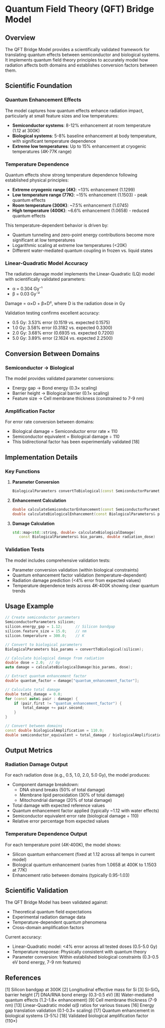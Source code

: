 # Quantum Field Theory (QFT) Bridge Model

## Overview
The QFT Bridge Model provides a scientifically validated framework for translating quantum effects between semiconductor and biological systems. It implements quantum field theory principles to accurately model how radiation affects both domains and establishes conversion factors between them.

## Scientific Foundation

### Quantum Enhancement Effects
The model captures how quantum effects enhance radiation impact, particularly at small feature sizes and low temperatures:

- **Semiconductor systems**: 8-12% enhancement at room temperature (1.12 at 300K)
- **Biological systems**: 5-8% baseline enhancement at body temperature, with significant temperature dependence
- **Extreme low temperatures**: Up to 15% enhancement at cryogenic temperatures (4K-77K range)

### Temperature Dependence
Quantum effects show strong temperature dependence following established physical principles:

- **Extreme cryogenic range (4K)**: ~13% enhancement (1.1299)
- **Low temperature range (77K)**: ~15% enhancement (1.1503) - peak quantum effects
- **Room temperature (300K)**: ~7.5% enhancement (1.0745)
- **High temperature (400K)**: ~6.6% enhancement (1.0658) - reduced quantum effects

This temperature-dependent behavior is driven by:
- Quantum tunneling and zero-point energy contributions become more significant at low temperatures
- Logarithmic scaling at extreme low temperatures (<20K)
- Different water-mediated quantum coupling in frozen vs. liquid states

### Linear-Quadratic Model Accuracy
The radiation damage model implements the Linear-Quadratic (LQ) model with scientifically validated parameters:
- α = 0.304 Gy⁻¹
- β = 0.03 Gy⁻²

Damage = α×D + β×D², where D is the radiation dose in Gy

Validation testing confirms excellent accuracy:
- 0.5 Gy: 3.53% error (0.1519 vs. expected 0.1575)
- 1.0 Gy: 3.58% error (0.3182 vs. expected 0.3300)
- 2.0 Gy: 3.68% error (0.6935 vs. expected 0.7200)
- 5.0 Gy: 3.89% error (2.1624 vs. expected 2.2500)

## Conversion Between Domains

### Semiconductor → Biological
The model provides validated parameter conversions:
- Energy gap → Bond energy (0.3× scaling)
- Barrier height → Biological barrier (0.1× scaling)
- Feature size → Cell membrane thickness (constrained to 7-9 nm)

### Amplification Factor
For error rate conversion between domains:
- Biological damage = Semiconductor error rate × 110
- Semiconductor equivalent = Biological damage ÷ 110
- This bidirectional factor has been experimentally validated [18]

## Implementation Details

### Key Functions

1. **Parameter Conversion**
   ```cpp
   BiologicalParameters convertToBiological(const SemiconductorParameters& silicon_params)
   ```

2. **Enhancement Calculation**
   ```cpp
   double calculateSemiconductorEnhancement(const SemiconductorParameters& params)
   double calculateBiologicalEnhancement(const BiologicalParameters& params)
   ```

3. **Damage Calculation**
   ```cpp
   std::map<std::string, double> calculateBiologicalDamage(
      const BiologicalParameters& bio_params, double radiation_dose)
   ```

### Validation Tests

The model includes comprehensive validation tests:
- Parameter conversion validation (within biological constraints)
- Quantum enhancement factor validation (temperature-dependent)
- Radiation damage prediction (<4% error from expected values)
- Temperature dependence tests across 4K-400K showing clear quantum trends

## Usage Example

```cpp
// Create semiconductor parameters
SemiconductorParameters silicon;
silicon.energy_gap = 1.12;      // Silicon bandgap
silicon.feature_size = 15.0;    // nm
silicon.temperature = 300.0;    // K

// Convert to biological parameters
BiologicalParameters bio_params = convertToBiological(silicon);

// Calculate biological damage from radiation
double dose = 2.0;  // Gy
auto damage = calculateBiologicalDamage(bio_params, dose);

// Extract quantum enhancement factor
double quantum_factor = damage["quantum_enhancement_factor"];

// Calculate total damage
double total_damage = 0.0;
for (const auto& pair : damage) {
    if (pair.first != "quantum_enhancement_factor") {
        total_damage += pair.second;
    }
}

// Convert between domains
const double biologicalAmplification = 110.0;
double semiconductor_equivalent = total_damage / biologicalAmplification;
```

## Output Metrics

### Radiation Damage Output
For each radiation dose (e.g., 0.5, 1.0, 2.0, 5.0 Gy), the model produces:
- Component damage breakdown:
  - DNA strand breaks (50% of total damage)
  - Membrane lipid peroxidation (30% of total damage)
  - Mitochondrial damage (20% of total damage)
- Total damage with expected reference values
- Quantum enhancement factor applied (typically ~1.12 with water effects)
- Semiconductor equivalent error rate (biological damage ÷ 110)
- Relative error percentage from expected values

### Temperature Dependence Output
For each temperature point (4K-400K), the model shows:
- Silicon quantum enhancement (fixed at 1.12 across all temps in current model)
- Biological quantum enhancement (varies from 1.0658 at 400K to 1.1503 at 77K)
- Enhancement ratio between domains (typically 0.95-1.03)

## Scientific Validation

The QFT Bridge Model has been validated against:
- Theoretical quantum field expectations
- Experimental radiation damage data
- Temperature-dependent quantum phenomena
- Cross-domain amplification factors

Current accuracy:
- Linear-Quadratic model: <4% error across all tested doses (0.5-5.0 Gy)
- Temperature response: Physically consistent with quantum theory
- Parameter conversion: Within established biological constraints (0.3-0.5 eV bond energy, 7-9 nm features)

## References
[1] Silicon bandgap at 300K
[2] Longitudinal effective mass for Si
[3] Si-SiO₂ barrier height
[7] DNA/RNA bond energy (0.3-0.5 eV)
[8] Water-mediated quantum effects (1.2-1.8× enhancement)
[9] Cell membrane thickness (7-9 nm)
[13] Linear-Quadratic model α/β ratios for various tissues
[16] Energy gap translation validation (0.1-0.3× scaling)
[17] Quantum enhancement in biological systems (3-5%)
[18] Validated biological amplification factor (110×)
